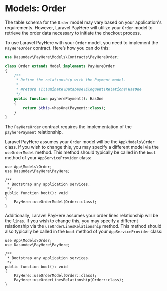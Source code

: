 # Models: Order

The table schema for the `Order` model may vary based on your application's requirements. However, Laravel PayHere will utilize your `Order` model to retrieve the order data necessary to initiate the checkout process.

To use Laravel PayHere with your `Order` model, you need to implement the `PayHereOrder` contract. Here’s how you can do this:

```php
use Dasundev\PayHere\Models\Contracts\PayHereOrder;

class Order extends Model implements PayHereOrder
{
    /**
     * Define the relationship with the Payment model.
     *
     * @return \Illuminate\Database\Eloquent\Relations\HasOne
     */
    public function payherePayment(): HasOne
    {
        return $this->hasOne(Payment::class);
    }
}
```

The `PayHereOrder` contract requires the implementation of the `payherePayment` relationship.

Laravel PayHere assumes your `Order` model will be the `App\Models\Order` class. If you wish to change this, you may specify a different model via the `useOrderModel` method. This method should typically be called in the `boot` method of your `AppServiceProvider` class:

```php{9}
use App\Models\Order;
use Dasundev\PayHere\PayHere;

/**
 * Bootstrap any application services.
 */
public function boot(): void
{
    PayHere::useOrderModel(Order::class);
}
```

Additionally, Laravel PayHere assumes your order lines relationship will be the `lines`. If you wish to change this, you may specify a different relationship via the `useOrderLinesRelationship` method. This method should also typically be called in the `boot` method of your `AppServiceProvider` class:

```php{10}
use App\Models\Order;
use Dasundev\PayHere\PayHere;

/**
 * Bootstrap any application services.
 */
public function boot(): void
{
    PayHere::useOrderModel(Order::class);
    PayHere::useOrderLinesRelationship(Order::class);
}
```
